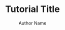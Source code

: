 ---
title: "Tutorial Title"
description: "Brief description (max 160 characters)"
image: "@assets/tutorials/example.jpg"
imageAlt: "Descriptive text for accessibility"
author: "Author Name"
category: "Drilling|Reservoir|Production|Data Analysis|Field Operations"
draft: true

# Core Content
sections:
  - title: "Introduction"
    icon: "FaBookOpen"
    content: |
      ## Overview
      Brief introduction to the topic
      - Key concepts
      - Learning objectives

  - title: "Required Tools"
    icon: "FaTools"
    content: |
      ## Equipment and Software
      - Tool 1
      - Tool 2
      - Software requirements

  - title: "Procedure"
    icon: "FaOilWell"
    content: |
      ## Step-by-Step Guide
      1. First step
      2. Second step
      3. Third step

  - title: "Analysis"
    icon: "FaChartLine"
    content: |
      ## Results Interpretation
      - Data analysis
      - Charts and graphs
      - Performance metrics

  - title: "Best Practices"
    icon: "FaFlask"
    content: |
      ## Key Recommendations
      - Safety considerations
      - Common pitfalls
      - Optimization tips

# Additional Resources
resources:
  - title: "Reference Documentation"
    url: "https://example.com"
  - title: "Technical Specifications"
    url: "https://example.com/specs"

# References
references:
  - author: "Author Name"
    title: "Document Title"
    year: "2023"
    url: "https://example.com/reference"
---